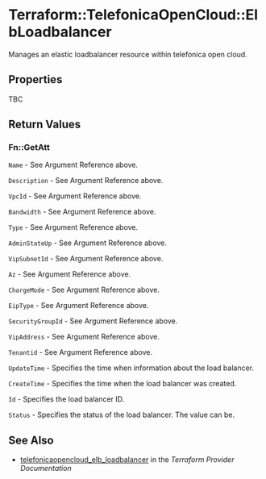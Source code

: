 # Terraform::TelefonicaOpenCloud::ElbLoadbalancer

Manages an elastic loadbalancer resource within telefonica open cloud.

## Properties

TBC

## Return Values

### Fn::GetAtt

`Name` - See Argument Reference above.

`Description` - See Argument Reference above.

`VpcId` - See Argument Reference above.

`Bandwidth` - See Argument Reference above.

`Type` - See Argument Reference above.

`AdminStateUp` - See Argument Reference above.

`VipSubnetId` - See Argument Reference above.

`Az` - See Argument Reference above.

`ChargeMode` - See Argument Reference above.

`EipType` - See Argument Reference above.

`SecurityGroupId` - See Argument Reference above.

`VipAddress` - See Argument Reference above.

`Tenantid` - See Argument Reference above.

`UpdateTime` - Specifies the time when information about the load balancer.

`CreateTime` - Specifies the time when the load balancer was created.

`Id` - Specifies the load balancer ID.

`Status` - Specifies the status of the load balancer. The value can be.

## See Also

* [telefonicaopencloud_elb_loadbalancer](https://www.terraform.io/docs/providers/telefonicaopencloud/r/elb_loadbalancer.html) in the _Terraform Provider Documentation_
